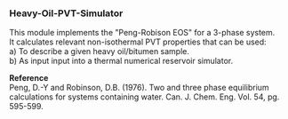 <h3>Heavy-Oil-PVT-Simulator</h3>
This module implements the "Peng-Robison EOS" for a 3-phase system. 
<br>
It calculates relevant non-isothermal PVT properties that can be used: <br>
a) To describe a given heavy oil/bitumen sample. <br>
b) As input input into a thermal numerical reservoir simulator.

<b>Reference </b> <br>
Peng, D.-Y and Robinson, D.B. (1976). Two and three phase equilibrium calculations for systems containing water. Can. J. Chem. Eng. Vol. 54, pg. 595-599.  
